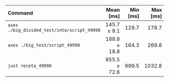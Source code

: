 | Command | Mean [ms] | Min [ms] | Max [ms] | Relative |
|:---|---:|---:|---:|---:|
| `axes ./big_divided_test/into/script_49990` | 145.7 ± 9.1 | 129.7 | 178.7 | 1.00 |
| `axes ./big_test/script_49990` | 188.8 ± 18.8 | 164.3 | 269.8 | 1.30 ± 0.15 |
| `just receta_49990` | 855.5 ± 72.6 | 699.5 | 1032.8 | 5.87 ± 0.62 |
